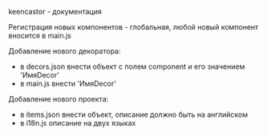 keencastor - документация

Регистрация новых компонентов - глобальная, любой новый компонент вносится в main.js

Добавление нового декоратора:
- в decors.json внести объект с полем component и его значением 'ИмяDecor'
- в main.js внести 'ИмяDecor'

Добавление нового проекта:
- в items.json внести объект, описание должно быть на английском
- в i18n.js описание на двух языках